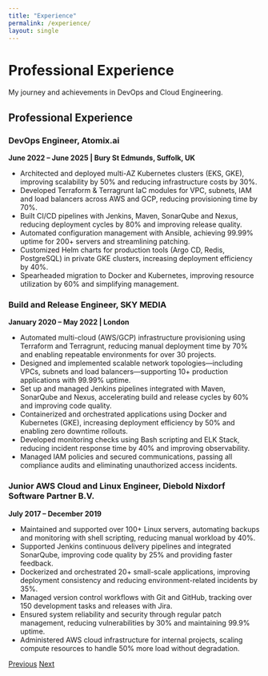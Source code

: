 ```yaml
---
title: "Experience"
permalink: /experience/
layout: single
---
```


<div class="hero">
  <h1>Professional Experience</h1>
  <p>My journey and achievements in DevOps and Cloud Engineering.</p>
</div>

## Professional Experience

### DevOps Engineer, Atomix.ai
**June 2022 – June 2025 | Bury St Edmunds, Suffolk, UK**

- Architected and deployed multi-AZ Kubernetes clusters (EKS, GKE), improving scalability by 50% and reducing infrastructure costs by 30%.
- Developed Terraform & Terragrunt IaC modules for VPC, subnets, IAM and load balancers across AWS and GCP, reducing provisioning time by 70%.
- Built CI/CD pipelines with Jenkins, Maven, SonarQube and Nexus, reducing deployment cycles by 80% and improving release quality.
- Automated configuration management with Ansible, achieving 99.99% uptime for 200+ servers and streamlining patching.
- Customized Helm charts for production tools (Argo CD, Redis, PostgreSQL) in private GKE clusters, increasing deployment efficiency by 40%.
- Spearheaded migration to Docker and Kubernetes, improving resource utilization by 60% and simplifying management.

### Build and Release Engineer, SKY MEDIA
**January 2020 – May 2022 | London**

- Automated multi-cloud (AWS/GCP) infrastructure provisioning using Terraform and Terragrunt, reducing manual deployment time by 70% and enabling repeatable environments for over 30 projects.
- Designed and implemented scalable network topologies—including VPCs, subnets and load balancers—supporting 10+ production applications with 99.99% uptime.
- Set up and managed Jenkins pipelines integrated with Maven, SonarQube and Nexus, accelerating build and release cycles by 60% and improving code quality.
- Containerized and orchestrated applications using Docker and Kubernetes (GKE), increasing deployment efficiency by 50% and enabling zero downtime rollouts.
- Developed monitoring checks using Bash scripting and ELK Stack, reducing incident response time by 40% and improving observability.
- Managed IAM policies and secured communications, passing all compliance audits and eliminating unauthorized access incidents.

### Junior AWS Cloud and Linux Engineer, Diebold Nixdorf Software Partner B.V.
**July 2017 – December 2019**

- Maintained and supported over 100+ Linux servers, automating backups and monitoring with shell scripting, reducing manual workload by 40%.
- Supported Jenkins continuous delivery pipelines and integrated SonarQube, improving code quality by 25% and providing faster feedback.
- Dockerized and orchestrated 20+ small-scale applications, improving deployment consistency and reducing environment-related incidents by 35%.
- Managed version control workflows with Git and GitHub, tracking over 150 development tasks and releases with Jira.
- Ensured system reliability and security through regular patch management, reducing vulnerabilities by 30% and maintaining 99.9% uptime.
- Administered AWS cloud infrastructure for internal projects, scaling compute resources to handle 50% more load without degradation.

<div class="navigation-buttons">
  <a href="{{ site.baseurl }}/skills/" class="btn btn-primary">Previous</a>
  <a href="{{ site.baseurl }}/education/" class="btn btn-primary">Next</a>
</div>




